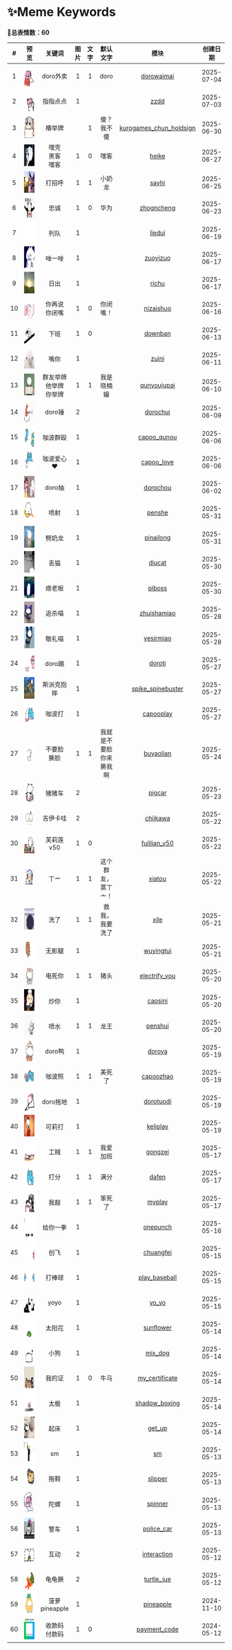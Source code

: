 # ✨Meme Keywords

**🎈总表情数：60**


| # | 预览 | 关键词 | 图片 | 文字 | 默认文字 | 模块 | 创建日期 |
|:--:|:----:|:------:|:---------:|:------:|:------:|:----------:|:----:|
| 1 | <div style="text-align:center"><img src="../memes/dorowaimai/images/0.png" height="50"></div> | doro外卖 | 1 | 1 | doro | [dorowaimai](../memes/dorowaimai) | 2025-07-04 |
| 2 | <div style="text-align:center"><img src="../memes/zzdd/images/0.png" height="50"></div> | 指指点点 | 1 | &nbsp; | &nbsp; | [zzdd](../memes/zzdd) | 2025-07-03 |
| 3 | <div style="text-align:center"><img src="../memes/kurogames_chun_holdsign/images/0.png" height="50"></div> | 椿举牌 | &nbsp; | 1 | 傻？我不傻 | [kurogames_chun_holdsign](../memes/kurogames_chun_holdsign) | 2025-06-30 |
| 4 | <div style="text-align:center"><img src="../memes/heike/images/0.png" height="50"></div> | 嘿壳</br>黑客</br>嘿客 | 1 | 0 | 嘿客 | [heike](../memes/heike) | 2025-06-27 |
| 5 | <div style="text-align:center"><img src="../memes/sayhi/images/0.png" height="50"></div> | 打招呼 | 1 | 1 | 小奶龙 | [sayhi](../memes/sayhi) | 2025-06-25 |
| 6 | <div style="text-align:center"><img src="../memes/zhogncheng/images/0.png" height="50"></div> | 忠诚 | 1 | 0 | 华为 | [zhogncheng](../memes/zhogncheng) | 2025-06-23 |
| 7 | <div style="text-align:center"><img src="../memes/liedui/images/0.png" height="50"></div> | 列队 | 1 | &nbsp; | &nbsp; | [liedui](../memes/liedui) | 2025-06-19 |
| 8 | <div style="text-align:center"><img src="../memes/zuoyizuo/images/0.png" height="50"></div> | 唑一唑 | 1 | &nbsp; | &nbsp; | [zuoyizuo](../memes/zuoyizuo) | 2025-06-17 |
| 9 | <div style="text-align:center"><img src="../memes/richu/images/0.png" height="50"></div> | 日出 | 1 | &nbsp; | &nbsp; | [richu](../memes/richu) | 2025-06-17 |
| 10 | <div style="text-align:center"><img src="../memes/nizaishuo/images/0.png" height="50"></div> | 你再说</br>你闭嘴 | 1 | 0 | 你闭嘴！ | [nizaishuo](../memes/nizaishuo) | 2025-06-16 |
| 11 | <div style="text-align:center"><img src="../memes/downban/images/0.png" height="50"></div> | 下班 | 1 | 0 | &nbsp; | [downban](../memes/downban) | 2025-06-13 |
| 12 | <div style="text-align:center"><img src="../memes/zuini/images/0.png" height="50"></div> | 嘴你 | 1 | &nbsp; | &nbsp; | [zuini](../memes/zuini) | 2025-06-11 |
| 13 | <div style="text-align:center"><img src="../memes/qunyoujupai/images/0.png" height="50"></div> | 群友举牌</br>他举牌</br>你举牌 | 1 | 1 | 我是晓楠嬢 | [qunyoujupai](../memes/qunyoujupai) | 2025-06-10 |
| 14 | <div style="text-align:center"><img src="../memes/dorochui/images/0.png" height="50"></div> | doro锤 | 2 | &nbsp; | &nbsp; | [dorochui](../memes/dorochui) | 2025-06-09 |
| 15 | <div style="text-align:center"><img src="../memes/capoo_qunou/images/0.png" height="50"></div> | 咖波群殴 | 1 | &nbsp; | &nbsp; | [capoo_qunou](../memes/capoo_qunou) | 2025-06-06 |
| 16 | <div style="text-align:center"><img src="../memes/capoo_love/images/0.png" height="50"></div> | 咖波爱心</br>❤️ | 1 | &nbsp; | &nbsp; | [capoo_love](../memes/capoo_love) | 2025-06-06 |
| 17 | <div style="text-align:center"><img src="../memes/dorochou/images/0.png" height="50"></div> | doro抽 | 1 | &nbsp; | &nbsp; | [dorochou](../memes/dorochou) | 2025-06-02 |
| 18 | <div style="text-align:center"><img src="../memes/penshe/images/0.png" height="50"></div> | 喷射 | 1 | &nbsp; | &nbsp; | [penshe](../memes/penshe) | 2025-05-31 |
| 19 | <div style="text-align:center"><img src="../memes/pinailong/images/0.png" height="50"></div> | 劈奶龙 | 1 | &nbsp; | &nbsp; | [pinailong](../memes/pinailong) | 2025-05-31 |
| 20 | <div style="text-align:center"><img src="../memes/diucat/images/0.png" height="50"></div> | 丢猫 | 1 | &nbsp; | &nbsp; | [diucat](../memes/diucat) | 2025-05-30 |
| 21 | <div style="text-align:center"><img src="../memes/piboss/images/0.png" height="50"></div> | 痞老板 | 1 | &nbsp; | &nbsp; | [piboss](../memes/piboss) | 2025-05-30 |
| 22 | <div style="text-align:center"><img src="../memes/zhuishamiao/images/0.png" height="50"></div> | 追杀喵 | 1 | &nbsp; | &nbsp; | [zhuishamiao](../memes/zhuishamiao) | 2025-05-28 |
| 23 | <div style="text-align:center"><img src="../memes/yesirmiao/images/0.png" height="50"></div> | 敬礼喵 | 1 | &nbsp; | &nbsp; | [yesirmiao](../memes/yesirmiao) | 2025-05-28 |
| 24 | <div style="text-align:center"><img src="../memes/doroti/images/0.png" height="50"></div> | doro踢 | 1 | &nbsp; | &nbsp; | [doroti](../memes/doroti) | 2025-05-27 |
| 25 | <div style="text-align:center"><img src="../memes/spike_spinebuster/images/0.png" height="50"></div> | 斯派克抱摔 | 1 | &nbsp; | &nbsp; | [spike_spinebuster](../memes/spike_spinebuster) | 2025-05-27 |
| 26 | <div style="text-align:center"><img src="../memes/capooplay/images/0.png" height="50"></div> | 咖波打 | 1 | &nbsp; | &nbsp; | [capooplay](../memes/capooplay) | 2025-05-27 |
| 27 | <div style="text-align:center"><img src="../memes/buyaolian/images/0.png" height="50"></div> | 不要脸</br>撕脸 | 1 | 1 | 我就是不要脸</br> 你来撕我啊 | [buyaolian](../memes/buyaolian) | 2025-05-24 |
| 28 | <div style="text-align:center"><img src="../memes/pigcar/images/0.png" height="50"></div> | 猪猪车 | 2 | &nbsp; | &nbsp; | [pigcar](../memes/pigcar) | 2025-05-23 |
| 29 | <div style="text-align:center"><img src="../memes/chiikawa/images/0.png" height="50"></div> | 吉伊卡哇 | 2 | &nbsp; | &nbsp; | [chiikawa](../memes/chiikawa) | 2025-05-22 |
| 30 | <div style="text-align:center"><img src="../memes/fulilian_v50/images/v50.png" height="50"></div> | 芙莉莲v50 | 1 | 0 | &nbsp; | [fulilian_v50](../memes/fulilian_v50) | 2025-05-22 |
| 31 | <div style="text-align:center"><img src="../memes/xiatou/images/0.png" height="50"></div> | 丅亠 | 1 | 1 | 这个群友，蒸丅亠！ | [xiatou](../memes/xiatou) | 2025-05-22 |
| 32 | <div style="text-align:center"><img src="../memes/xile/images/xiyiji.png" height="50"></div> | 洗了 | 1 | 1 | 救我，我要洗了 | [xile](../memes/xile) | 2025-05-21 |
| 33 | <div style="text-align:center"><img src="../memes/wuyingtui/images/0.png" height="50"></div> | 无影腿 | 1 | &nbsp; | &nbsp; | [wuyingtui](../memes/wuyingtui) | 2025-05-21 |
| 34 | <div style="text-align:center"><img src="../memes/electrify_you/images/0.png" height="50"></div> | 电死你 | 1 | 1 | 猪头 | [electrify_you](../memes/electrify_you) | 2025-05-20 |
| 35 | <div style="text-align:center"><img src="../memes/caosini/images/0.png" height="50"></div> | 炒你 | 1 | &nbsp; | &nbsp; | [caosini](../memes/caosini) | 2025-05-20 |
| 36 | <div style="text-align:center"><img src="../memes/penshui/images/0.png" height="50"></div> | 喷水 | 1 | 1 | 龙王 | [penshui](../memes/penshui) | 2025-05-20 |
| 37 | <div style="text-align:center"><img src="../memes/doroya/images/0.png" height="50"></div> | doro鸭 | 1 | &nbsp; | &nbsp; | [doroya](../memes/doroya) | 2025-05-19 |
| 38 | <div style="text-align:center"><img src="../memes/capoozhao/images/0.png" height="50"></div> | 咖波照 | 1 | 1 | 美死了 | [capoozhao](../memes/capoozhao) | 2025-05-19 |
| 39 | <div style="text-align:center"><img src="../memes/dorotuodi/images/0.png" height="50"></div> | doro拖地 | 1 | &nbsp; | &nbsp; | [dorotuodi](../memes/dorotuodi) | 2025-05-19 |
| 40 | <div style="text-align:center"><img src="../memes/keliplay/images/0.png" height="50"></div> | 可莉打 | 1 | &nbsp; | &nbsp; | [keliplay](../memes/keliplay) | 2025-05-19 |
| 41 | <div style="text-align:center"><img src="../memes/gongzei/images/0.png" height="50"></div> | 工贼 | 1 | 1 | 我爱加班 | [gongzei](../memes/gongzei) | 2025-05-17 |
| 42 | <div style="text-align:center"><img src="../memes/dafen/images/0.png" height="50"></div> | 打分 | 1 | 1 | 满分 | [dafen](../memes/dafen) | 2025-05-17 |
| 43 | <div style="text-align:center"><img src="../memes/myplay/images/0.png" height="50"></div> | 我敲 | 1 | 1 | 笨死了 | [myplay](../memes/myplay) | 2025-05-17 |
| 44 | <div style="text-align:center"><img src="../memes/onepunch/images/0.png" height="50"></div> | 给你一拳 | 1 | &nbsp; | &nbsp; | [onepunch](../memes/onepunch) | 2025-05-16 |
| 45 | <div style="text-align:center"><img src="../memes/chuangfei/images/0.png" height="50"></div> | 创飞 | 1 | &nbsp; | &nbsp; | [chuangfei](../memes/chuangfei) | 2025-05-15 |
| 46 | <div style="text-align:center"><img src="../memes/play_baseball/images/0.png" height="50"></div> | 打棒球 | 1 | &nbsp; | &nbsp; | [play_baseball](../memes/play_baseball) | 2025-05-15 |
| 47 | <div style="text-align:center"><img src="../memes/yo_yo/images/0.png" height="50"></div> | yoyo | 1 | &nbsp; | &nbsp; | [yo_yo](../memes/yo_yo) | 2025-05-15 |
| 48 | <div style="text-align:center"><img src="../memes/sunflower/images/0.png" height="50"></div> | 太阳花 | 1 | &nbsp; | &nbsp; | [sunflower](../memes/sunflower) | 2025-05-14 |
| 49 | <div style="text-align:center"><img src="../memes/mix_dog/images/0.png" height="50"></div> | 小狗 | 1 | &nbsp; | &nbsp; | [mix_dog](../memes/mix_dog) | 2025-05-14 |
| 50 | <div style="text-align:center"><img src="../memes/my_certificate/images/niuma.png" height="50"></div> | 我的证 | 1 | 0 | 牛马 | [my_certificate](../memes/my_certificate) | 2025-05-14 |
| 51 | <div style="text-align:center"><img src="../memes/shadow_boxing/images/0.png" height="50"></div> | 太极 | 1 | &nbsp; | &nbsp; | [shadow_boxing](../memes/shadow_boxing) | 2025-05-14 |
| 52 | <div style="text-align:center"><img src="../memes/get_up/images/0.png" height="50"></div> | 起床 | 1 | &nbsp; | &nbsp; | [get_up](../memes/get_up) | 2025-05-14 |
| 53 | <div style="text-align:center"><img src="../memes/sm/images/0.png" height="50"></div> | sm | 1 | &nbsp; | &nbsp; | [sm](../memes/sm) | 2025-05-13 |
| 54 | <div style="text-align:center"><img src="../memes/slipper/images/0.png" height="50"></div> | 拖鞋 | 1 | &nbsp; | &nbsp; | [slipper](../memes/slipper) | 2025-05-13 |
| 55 | <div style="text-align:center"><img src="../memes/spinner/images/0.png" height="50"></div> | 陀螺 | 1 | &nbsp; | &nbsp; | [spinner](../memes/spinner) | 2025-05-13 |
| 56 | <div style="text-align:center"><img src="../memes/police_car/images/0.png" height="50"></div> | 警车 | 1 | &nbsp; | &nbsp; | [police_car](../memes/police_car) | 2025-05-13 |
| 57 | <div style="text-align:center"><img src="../memes/interaction/images/0.png" height="50"></div> | 互动 | 2 | &nbsp; | &nbsp; | [interaction](../memes/interaction) | 2025-05-12 |
| 58 | <div style="text-align:center"><img src="../memes/turtle_jue/images/0.png" height="50"></div> | 龟龟撅 | 2 | &nbsp; | &nbsp; | [turtle_jue](../memes/turtle_jue) | 2025-05-12 |
| 59 | <div style="text-align:center"><img src="../memes/pineapple/images/0.png" height="50"></div> | 菠萝</br>pineapple | 1 | &nbsp; | &nbsp; | [pineapple](../memes/pineapple) | 2024-11-10 |
| 60 | <div style="text-align:center"><img src="../memes/payment_code/images/0.png" height="50"></div> | 收款码</br>付款码 | 1 | 0 | &nbsp; | [payment_code](../memes/payment_code) | 2024-05-12 |